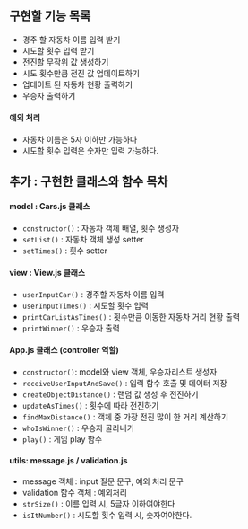 ## 구현할 기능 목록

- 경주 할 자동차 이름 입력 받기
- 시도할 횟수 입력 받기
- 전진할 무작위 값 생성하기
- 시도 횟수만큼 전진 값 업데이트하기
- 업데이트 된 자동차 현황 출력하기
- 우승자 출력하기

#### 예외 처리

- 자동차 이름은 5자 이하만 가능하다
- 시도할 횟수 입력은 숫자만 입력 가능하다.

## 추가 : 구현한 클래스와 함수 목차

#### model : Cars.js 클래스

- `constructor()` : 자동차 객체 배열, 횟수 생성자
- `setList()` : 자동차 객체 생성 setter
- `setTimes()` : 횟수 setter

#### view : View.js 클래스

- `userInputCar()` : 경주할 자동차 이름 입력
- `userInputTimes()` : 시도할 횟수 입력
- `printCarListAsTimes()` : 횟수만큼 이동한 자동차 거리 현황 출력
- `printWinner()` : 우승자 출력

#### App.js 클래스 (controller 역할)

- `constructor()`: model와 view 객체, 우승자리스트 생성자
- `receiveUserInputAndSave()` : 입력 함수 호출 및 데이터 저장
- `createObjectDistance()` : 랜덤 값 생성 후 전진하기
- `updateAsTimes()` : 횟수에 따라 전진하기
- `findMaxDistance()` : 객체 중 가장 전진 많이 한 거리 계산하기
- `whoIsWinner()` : 우승자 골라내기
- `play()` : 게임 play 함수

#### utils: message.js / validation.js

- message 객체 : input 질문 문구, 예외 처리 문구
- validation 함수 객체 : 예외처리
- `strSize()` : 이름 입력 시, 5글자 이하여야한다
- `isItNumber()` : 시도할 횟수 입력 시, 숫자여야한다.
